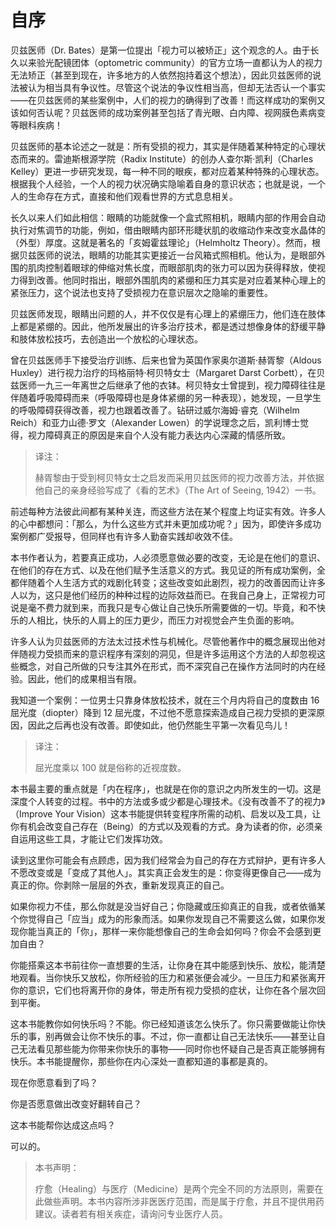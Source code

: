# 自序

贝兹医师（Dr. Bates）是第一位提出「视力可以被矫正」这个观念的人。由于长久以来验光配镜团体（optometric community）的官方立场一直都认为人的视力无法矫正（甚至到现在，许多地方的人依然抱持着这个想法），因此贝兹医师的说法被认为相当具有争议性。尽管这个说法的争议性相当高，但却无法否认一个事实——在贝兹医师的某些案例中，人们的视力的确得到了改善！而这样成功的案例又该如何否认呢？贝兹医师的成功案例甚至包括了青光眼、白内障、视网膜色素病变等眼科疾病！

贝兹医师的基本论述之一就是：所有受损的视力，其实是伴随着某种特定的心理状态而来的。雷迪斯根源学院（Radix Institute）的创办人查尔斯·凯利（Charles Kelley）更进一步研究发现，每一种不同的眼疾，都对应着某种特殊的心理状态。根据我个人经验，一个人的视力状况确实隐喻着自身的意识状态；也就是说，一个人的生命存在方式，直接和他们观看世界的方式息息相关。

长久以来人们如此相信：眼睛的功能就像一个盒式照相机，眼睛内部的作用会自动执行对焦调节的功能，例如，借由眼睛内部环形睫状肌的收缩动作来改变水晶体的（外型）厚度。这就是著名的「亥姆霍兹理论」（Helmholtz Theory）。然而，根据贝兹医师的说法，眼睛的功能其实更接近一台风箱式照相机。他认为，是眼部外围的肌肉控制着眼球的伸缩对焦长度，而眼部肌肉的张力可以因为获得释放，使视力得到改善。他同时指出，眼部外围肌肉的紧绷和压力其实是对应着某种心理上的紧张压力，这个说法也支持了受损视力在意识层次之隐喻的重要性。

贝兹医师发现，眼睛出问题的人，并不仅仅是有心理上的紧绷压力，他们连在肢体上都是紧绷的。因此，他所发展出的许多治疗技术，都是透过想像身体的舒缓平静和肢体放松技巧，去创造出一个放松的心理状态。

曾在贝兹医师手下接受治疗训练、后来也曾为英国作家奥尔道斯·赫胥黎（Aldous Huxley）进行视力治疗的玛格丽特·柯贝特女士（Margaret Darst Corbett），在贝兹医师一九三一年离世之后继承了他的衣钵。柯贝特女士曾提到，视力障碍往往是伴随着呼吸障碍而来（呼吸障碍也是身体紧绷的另一种表现），她发现，一旦学生的呼吸障碍获得改善，视力也跟着改善了。钻研过威尔海姆·睿克（Wilhelm Reich）和亚力山德·罗文（Alexander Lowen）的学说理念之后，凯利博士觉得，视力障碍真正的原因是来自个人没有能力表达内心深藏的情感所致。

> 译注： 
>
> 赫胥黎由于受到柯贝特女士之启发而采用贝兹医师的视力改善方法，并依据他自己的亲身经验写成了《看的艺术》（The Art of Seeing, 1942）一书。

前述每种方法彼此间都有某种关连，而这些方法在某个程度上均证实有效。许多人的心中都想问：「那么，为什么这些方式并未更加成功呢？」因为，即使许多成功案例都广受报导，但同样也有许多人勤奋实践却收效不佳。

本书作者认为，若要真正成功，人必须愿意做必要的改变，无论是在他们的意识、在他们的存在方式、以及在他们赋予生活意义的方式。我见证的所有成功案例，全都伴随着个人生活方式的戏剧化转变；这些改变如此剧烈，视力的改善因而让许多人以为，这只是他们经历的种种过程的边际效益而已。在我自己身上，正常视力可说是毫不费力就到来，而我只是专心做让自己快乐所需要做的一切。毕竟，和不快乐的人相比，快乐的人肩上的压力更少，而压力对视觉会产生负面的影响。

许多人认为贝兹医师的方法太过技术性与机械化。尽管他著作中的概念展现出他对伴随视力受损而来的意识程序有深刻的洞见，但是许多运用这个方法的人却忽视这些概念，对自己所做的只专注其外在形式，而不深究自己在操作方法同时的内在经验。因此，他们的成果相当有限。

我知道一个案例：一位男士只靠身体放松技术，就在三个月内将自己的度数由 16 屈光度（diopter）降到 12 屈光度，不过他不愿意探索造成自己视力受损的更深原因，因此之后再也没有改善。即使如此，他仍然能生平第一次看见鸟儿！

> 译注： 
>
> 屈光度乘以 100 就是俗称的近视度数。

本书最主要的重点就是「内在程序」，也就是在你的意识之内所发生的一切。这是深度个人转变的过程。书中的方法或多或少都是心理技术。《没有改善不了的视力》（Improve Your Vision）这本书能提供转变程序所需的动机、启发以及工具，让你有机会改变自己存在（Being）的方式以及观看的方式。身为读者的你，必须亲自运用这些工具，才能让它们发挥功效。

读到这里你可能会有点顾虑，因为我们经常会为自己的存在方式辩护，更有许多人不愿改变或是「变成了其他人」。其实真正会发生的是：你变得更像自己——成为真正的你。你剥除一层层的外衣，重新发现真正的自己。

如果你视力不佳，那么你就是没当好自己；你隐藏或压抑真正的自我，或者依循某个你觉得自己「应当」成为的形象而活。如果你发现自己不需要这么做，如果你发现你能当真正的「你」，那样一来你能想像自己的生命会如何吗？你会不会感到更加自由？

你能搭乘这本书前往你一直想要的生活，让你身在其中能感到快乐、放松，能清楚地观看。当你快乐又放松，你所经验的压力和紧张便会减少。一旦压力和紧张离开你的意识，它们也将离开你的身体，带走所有视力受损的症状，让你在各个层次回到平衡。

这本书能教你如何快乐吗？不能。你已经知道该怎么快乐了。你只需要做能让你快乐的事，别再做会让你不快乐的事。不过，你一直都让自己无法快乐——甚至让自己无法看见那些能为你带来你快乐的事物——同时你也怀疑自己是否真正能够拥有快乐。本书能提醒你，那些你在内心深处一直都知道的事都是真的。

现在你愿意看到了吗？

你是否愿意做出改变好翻转自己？

这本书能帮你达成这点吗？

可以的。

> 本书声明： 
>
> 疗愈（Healing）与医疗（Medicine）是两个完全不同的方法原则，需要在此做些声明。本书内容所涉非医医疗范围，而是属于疗愈，并且不提供用药建议。读者若有相关疾症，请询问专业医疗人员。
